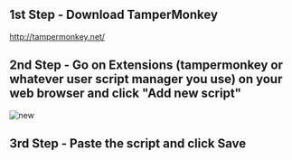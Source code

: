 ## 1st Step - Download TamperMonkey
http://tampermonkey.net/

## 2nd Step - Go on Extensions (tampermonkey or whatever user script manager you use) on your web browser and click "Add new script"
![new](https://github.com/liigmabalz/FakeRobuxDisplay/assets/148204291/d73b0da1-5db8-4885-a9ae-8f0954690226)

## 3rd Step - Paste the script and click Save
